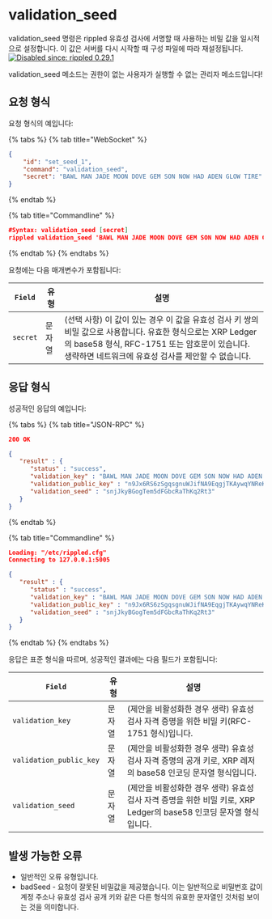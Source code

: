 # validation\_seed

validation\_seed 명령은 rippled 유효성 검사에 서명할 때 사용하는 비밀 값을 일시적으로 설정합니다. 이 값은 서버를 다시 시작할 때 구성 파일에 따라 재설정됩니다. [![Disabled since: rippled 0.29.1](https://img.shields.io/badge/Disabled%20since-rippled%200.29.1-red.svg)](https://github.com/ripple/rippled/releases/tag/0.29.1-rc1)

validation\_seed 메소드는 권한이 없는 사용자가 실행할 수 없는 관리자 메소드입니다!

## 요청 형식

요청 형식의 예입니다:

{% tabs %}
{% tab title="WebSocket" %}
```json
{
    "id": "set_seed_1",
    "command": "validation_seed",
    "secret": "BAWL MAN JADE MOON DOVE GEM SON NOW HAD ADEN GLOW TIRE"
}
```
{% endtab %}

{% tab title="Commandline" %}
```json
#Syntax: validation_seed [secret]
rippled validation_seed 'BAWL MAN JADE MOON DOVE GEM SON NOW HAD ADEN GLOW TIRE'
```
{% endtab %}
{% endtabs %}

요청에는 다음 매개변수가 포함됩니다:

| `Field`  | 유형  | 설명                                                                                                                                       |
| -------- | --- | ---------------------------------------------------------------------------------------------------------------------------------------- |
| `secret` | 문자열 | (선택 사항) 이 값이 있는 경우 이 값을 유효성 검사 키 쌍의 비밀 값으로 사용합니다. 유효한 형식으로는 XRP Ledger의 base58 형식, RFC-1751 또는 암호문이 있습니다. 생략하면 네트워크에 유효성 검사를 제안할 수 없습니다. |

## 응답 형식

성공적인 응답의 예입니다:

{% tabs %}
{% tab title="JSON-RPC" %}
```json
200 OK

{
   "result" : {
      "status" : "success",
      "validation_key" : "BAWL MAN JADE MOON DOVE GEM SON NOW HAD ADEN GLOW TIRE",
      "validation_public_key" : "n9Jx6RS6zSgqsgnuWJifNA9EqgjTKAywqYNReK5NRd1yLBbfC3ng",
      "validation_seed" : "snjJkyBGogTem5dFGbcRaThKq2Rt3"
   }
}
```
{% endtab %}

{% tab title="Commandline" %}
```json
Loading: "/etc/rippled.cfg"
Connecting to 127.0.0.1:5005

{
   "result" : {
      "status" : "success",
      "validation_key" : "BAWL MAN JADE MOON DOVE GEM SON NOW HAD ADEN GLOW TIRE",
      "validation_public_key" : "n9Jx6RS6zSgqsgnuWJifNA9EqgjTKAywqYNReK5NRd1yLBbfC3ng",
      "validation_seed" : "snjJkyBGogTem5dFGbcRaThKq2Rt3"
   }
}
```
{% endtab %}
{% endtabs %}

응답은 표준 형식을 따르며, 성공적인 결과에는 다음 필드가 포함됩니다:

| `Field`                 | 유형  | 설명                                                                          |
| ----------------------- | --- | --------------------------------------------------------------------------- |
| `validation_key`        | 문자열 | (제안을 비활성화한 경우 생략) 유효성 검사 자격 증명을 위한 비밀 키(RFC-1751 형식)입니다.                    |
| `validation_public_key` | 문자열 | (제안을 비활성화한 경우 생략) 유효성 검사 자격 증명의 공개 키로, XRP 레저의 base58 인코딩 문자열 형식입니다.        |
| `validation_seed`       | 문자열 | (제안을 비활성화한 경우 생략) 유효성 검사 자격 증명을 위한 비밀 키로, XRP Ledger의 base58 인코딩 문자열 형식입니다. |

## 발생 가능한 오류

* 일반적인 오류 유형입니다.
* badSeed - 요청이 잘못된 비밀값을 제공했습니다. 이는 일반적으로 비밀번호 값이 계정 주소나 유효성 검사 공개 키와 같은 다른 형식의 유효한 문자열인 것처럼 보이는 것을 의미합니다.

&#x20;
